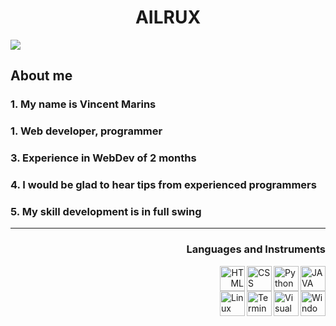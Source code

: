 <h1 align="center">AILRUX</h1>

<img align="center" src="https://user-images.githubusercontent.com/120786298/208243779-29a75226-b6ba-478b-b55b-90a27b4148db.gif" >

<h2> About me </h2>
<h3> 1. My name is Vincent Marins </h3>
<h3> 1. Web developer, programmer </h3>
<h3> 3. Experience in WebDev of 2 months </h3>
<h3> 4. I would be glad to hear tips from experienced programmers </h3>
<h3> 5. My skill development is in full swing </h3>


<hr>

  <h3 align="right">Languages and Instruments</h3>
<img align="right" src="https://user-images.githubusercontent.com/116753493/199134671-ef8daec4-a9e2-437e-aed9-e30d50a6faec.png" alt="JAVA script" width="40" height="40">
<img align="right" src="https://user-images.githubusercontent.com/116753493/199134748-e5f23658-4c50-459a-8f79-71dc66734d11.png" 
alt="Python" width="40" height="40">
<img align="right" src="https://user-images.githubusercontent.com/120786298/208244448-4e963b7b-9b86-496e-90e4-9ad491041fff.png)" 
alt="CSS" width="40" height="40">
<div align="right"><img src="https://user-images.githubusercontent.com/116753493/199134956-b94eb079-e4e3-4de3-ace2-c65678dd5fce.png" 
alt="HTML" width="40" height="40"></div>
<img align="right" src="https://user-images.githubusercontent.com/116753493/199135333-ce157746-970f-4529-9e92-971f91c4466d.png" alt="Windows" width="40" height="40">
<img  align="right" width="40" height="40" src="https://user-images.githubusercontent.com/116753493/199134600-2cfe8a97-f3a2-4684-a2d4-e307bc4238cd.png" alt="Visual Studio">
<img align="right" src="https://user-images.githubusercontent.com/116753493/199135403-cdd6d5fa-7b97-42a9-943b-4b9ace0741a5.png" alt="Terminal" width="40" height="40">
<img align="right" src="https://user-images.githubusercontent.com/116753493/199135177-0e5a4379-b903-40b7-b663-1c67a849aba7.png" alt="Linux" width="40" height="40">

